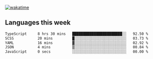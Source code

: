 [![wakatime](https://wakatime.com/badge/user/2d08dcba-b829-42d8-897d-6a005f58591f.svg)](https://wakatime.com/@2d08dcba-b829-42d8-897d-6a005f58591f)

## Languages this week

<!--START_SECTION:waka-->

```txt
TypeScript     8 hrs 30 mins   ███████████████████████░░   92.50 %
SCSS           20 mins         █░░░░░░░░░░░░░░░░░░░░░░░░   03.73 %
YAML           16 mins         ▓░░░░░░░░░░░░░░░░░░░░░░░░   02.92 %
JSON           4 mins          ▒░░░░░░░░░░░░░░░░░░░░░░░░   00.84 %
JavaScript     0 secs          ░░░░░░░░░░░░░░░░░░░░░░░░░   00.00 %
```

<!--END_SECTION:waka-->
